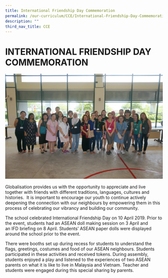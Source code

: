 ```yaml
---
title: International Friendship Day Commemoration
permalink: /our-curriculum/CCE/International-Friendship-Day-Commemoration/
description: ""
third_nav_title: CCE
---
```


# **INTERNATIONAL FRIENDSHIP DAY COMMEMORATION**

![](/images/CCE/IFD.jpeg)

Globalisation provides us with the opportunity to appreciate and live together with friends with different traditions, languages, cultures and histories.  It is important to encourage our youth to continue actively deepening the connection with our neighbours by empowering them in this process of celebrating our vibrancy and building our community.

The school celebrated International Friendship Day on 10 April 2019. Prior to the event, students had an ASEAN doll making session on 3 April and an IFD briefing on 8 April. Students’ ASEAN paper dolls were displayed around the school prior to the event.

There were booths set up during recess for students to understand the flags, greetings, costumes and food of our ASEAN neighbours. Students participated in these activities and received tokens. During assembly, students enjoyed a play and listened to the experiences of two ASEAN parents on what it is like to live in Malaysia and Vietnam. Teacher and students were engaged during this special sharing by parents.
